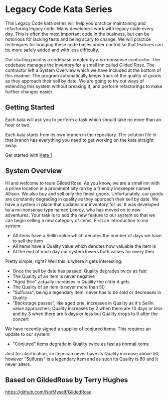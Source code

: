 # Legacy Code Kata Series

This Legacy Code kata series will help you practice maintaining and refactoring legacy code. Many developers work with legacy code every day. This is often the most important code in the business, but can be notorious for lacking tests and being scary to change. We will practice techniques for bringing these code bases under control so that features can be more safely added and with less difficulty.

Our starting point is a codebase created by a no-nonsense contractor. The codebase manages the inventory for a small inn called Gilded Rose. The contractor left a System Overview which we have included at the bottom of this readme. The program automatically keeps track of the quality of goods as they approach their sell by date. We are going to try out ways of extending this system without breaking it, and perform refactorings to make further changes easier.

## Getting Started

Each kata will ask you to perform a task which should take no more than an hour or two.

Each kata starts from its own branch in the repository. The solution file in that branch has everything you need to get working on the kata straight away.

Get started with [Kata 1](kata1.md)

## System Overview

Hi and welcome to team Gilded Rose. As you know, we are a small inn with a prime location in a prominent city ran by a friendly innkeeper named Allison. We also buy and sell only the finest goods. Unfortunately, our goods are constantly degrading in quality as they approach their sell by date. We have a system in place that updates our inventory for us. It was developed by a no-nonsense type named Leeroy, who has moved on to new adventures. Your task is to add the new feature to our system so that we can begin selling a new category of items. First an introduction to our system:

- All items have a SellIn value which denotes the number of days we have to sell the item
- All items have a Quality value which denotes how valuable the item is
- At the end of each day our system lowers both values for every item

Pretty simple, right? Well this is where it gets interesting:

- Once the sell by date has passed, Quality degrades twice as fast
- The Quality of an item is never negative
- "Aged Brie" actually increases in Quality the older it gets
- The Quality of an item is never more than 50
- "Sulfuras", being a legendary item, never has to be sold or decreases in Quality
- "Backstage passes", like aged brie, increases in Quality as it's SellIn value approaches; Quality increases by 2 when there are 10 days or less and by 3 when there are 5 days or less but Quality drops to 0 after the concert

We have recently signed a supplier of conjured items. This requires an update to our system:

- "Conjured" items degrade in Quality twice as fast as normal items

Just for clarification, an item can never have its Quality increase above 50, however "Sulfuras" is a legendary item and as such its Quality is 80 and it never alters.

## Based on GildedRose by Terry Hughes

https://github.com/NotMyself/GildedRose
